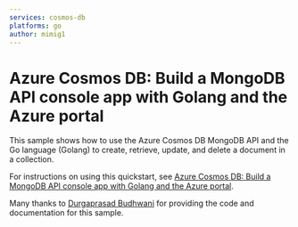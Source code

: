 ```yaml
---
services: cosmos-db
platforms: go
author: mimig1
---
```


# Azure Cosmos DB: Build a MongoDB API console app with Golang and the Azure portal

This sample shows how to use the Azure Cosmos DB MongoDB API and the Go language (Golang) to create, retrieve, update, and delete a document in a collection. 

For instructions on using this quickstart, see [Azure Cosmos DB: Build a MongoDB API console app with Golang and the Azure portal](https://docs.microsoft.com/en-us/azure/cosmos-db/create-mongodb-golang).

Many thanks to [Durgaprasad Budhwani](https://medium.com/@durgaprasadbudhwani) for providing the code and documentation for this sample.
